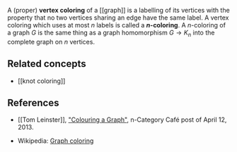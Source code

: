 A (proper) **vertex coloring** of a [[graph]] is a labelling of its vertices with the property that no two vertices sharing an edge have the same label.  A vertex coloring which uses at most $n$ labels is called a **$n$-coloring**.  A $n$-coloring of a graph $G$ is the same thing as a graph homomorphism $G \to K_n$ into the complete graph on $n$ vertices.

## Related concepts

* [[knot coloring]]

## References

* [[Tom Leinster]], ["Colouring a Graph"](https://golem.ph.utexas.edu/category/2013/04/colouring_a_graph.html), n-Category Caf&#233; post of April 12, 2013.

* Wikipedia: [Graph coloring](https://en.wikipedia.org/wiki/Graph_coloring)